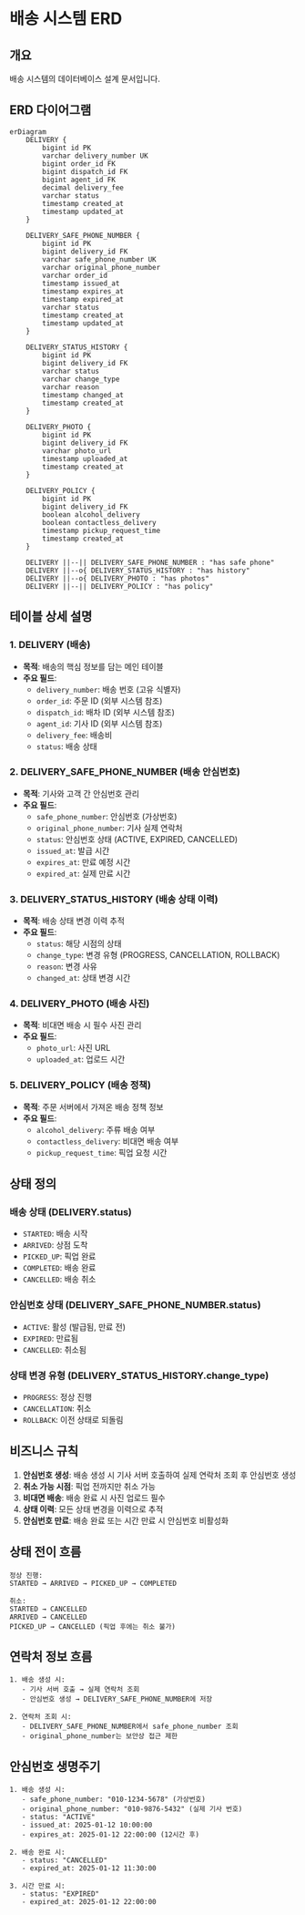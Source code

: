 # 배송 시스템 ERD

## 개요
배송 시스템의 데이터베이스 설계 문서입니다.

## ERD 다이어그램

```mermaid
erDiagram
    DELIVERY {
        bigint id PK
        varchar delivery_number UK
        bigint order_id FK
        bigint dispatch_id FK
        bigint agent_id FK
        decimal delivery_fee
        varchar status
        timestamp created_at
        timestamp updated_at
    }

    DELIVERY_SAFE_PHONE_NUMBER {
        bigint id PK
        bigint delivery_id FK
        varchar safe_phone_number UK
        varchar original_phone_number
        varchar order_id
        timestamp issued_at
        timestamp expires_at
        timestamp expired_at
        varchar status
        timestamp created_at
        timestamp updated_at
    }

    DELIVERY_STATUS_HISTORY {
        bigint id PK
        bigint delivery_id FK
        varchar status
        varchar change_type
        varchar reason
        timestamp changed_at
        timestamp created_at
    }

    DELIVERY_PHOTO {
        bigint id PK
        bigint delivery_id FK
        varchar photo_url
        timestamp uploaded_at
        timestamp created_at
    }

    DELIVERY_POLICY {
        bigint id PK
        bigint delivery_id FK
        boolean alcohol_delivery
        boolean contactless_delivery
        timestamp pickup_request_time
        timestamp created_at
    }

    DELIVERY ||--|| DELIVERY_SAFE_PHONE_NUMBER : "has safe phone"
    DELIVERY ||--o{ DELIVERY_STATUS_HISTORY : "has history"
    DELIVERY ||--o{ DELIVERY_PHOTO : "has photos"
    DELIVERY ||--|| DELIVERY_POLICY : "has policy"
```

## 테이블 상세 설명

### 1. DELIVERY (배송)
- **목적**: 배송의 핵심 정보를 담는 메인 테이블
- **주요 필드**:
  - `delivery_number`: 배송 번호 (고유 식별자)
  - `order_id`: 주문 ID (외부 시스템 참조)
  - `dispatch_id`: 배차 ID (외부 시스템 참조)
  - `agent_id`: 기사 ID (외부 시스템 참조)
  - `delivery_fee`: 배송비
  - `status`: 배송 상태

### 2. DELIVERY_SAFE_PHONE_NUMBER (배송 안심번호)
- **목적**: 기사와 고객 간 안심번호 관리
- **주요 필드**:
  - `safe_phone_number`: 안심번호 (가상번호)
  - `original_phone_number`: 기사 실제 연락처
  - `status`: 안심번호 상태 (ACTIVE, EXPIRED, CANCELLED)
  - `issued_at`: 발급 시간
  - `expires_at`: 만료 예정 시간
  - `expired_at`: 실제 만료 시간

### 3. DELIVERY_STATUS_HISTORY (배송 상태 이력)
- **목적**: 배송 상태 변경 이력 추적
- **주요 필드**:
  - `status`: 해당 시점의 상태
  - `change_type`: 변경 유형 (PROGRESS, CANCELLATION, ROLLBACK)
  - `reason`: 변경 사유
  - `changed_at`: 상태 변경 시간

### 4. DELIVERY_PHOTO (배송 사진)
- **목적**: 비대면 배송 시 필수 사진 관리
- **주요 필드**:
  - `photo_url`: 사진 URL
  - `uploaded_at`: 업로드 시간

### 5. DELIVERY_POLICY (배송 정책)
- **목적**: 주문 서버에서 가져온 배송 정책 정보
- **주요 필드**:
  - `alcohol_delivery`: 주류 배송 여부
  - `contactless_delivery`: 비대면 배송 여부
  - `pickup_request_time`: 픽업 요청 시간

## 상태 정의

### 배송 상태 (DELIVERY.status)
- `STARTED`: 배송 시작
- `ARRIVED`: 상점 도착
- `PICKED_UP`: 픽업 완료
- `COMPLETED`: 배송 완료
- `CANCELLED`: 배송 취소

### 안심번호 상태 (DELIVERY_SAFE_PHONE_NUMBER.status)
- `ACTIVE`: 활성 (발급됨, 만료 전)
- `EXPIRED`: 만료됨
- `CANCELLED`: 취소됨

### 상태 변경 유형 (DELIVERY_STATUS_HISTORY.change_type)
- `PROGRESS`: 정상 진행
- `CANCELLATION`: 취소
- `ROLLBACK`: 이전 상태로 되돌림

## 비즈니스 규칙

1. **안심번호 생성**: 배송 생성 시 기사 서버 호출하여 실제 연락처 조회 후 안심번호 생성
2. **취소 가능 시점**: 픽업 전까지만 취소 가능
3. **비대면 배송**: 배송 완료 시 사진 업로드 필수
4. **상태 이력**: 모든 상태 변경을 이력으로 추적
5. **안심번호 만료**: 배송 완료 또는 시간 만료 시 안심번호 비활성화

## 상태 전이 흐름

```
정상 진행:
STARTED → ARRIVED → PICKED_UP → COMPLETED

취소:
STARTED → CANCELLED
ARRIVED → CANCELLED
PICKED_UP → CANCELLED (픽업 후에는 취소 불가)
```

## 연락처 정보 흐름

```
1. 배송 생성 시:
   - 기사 서버 호출 → 실제 연락처 조회
   - 안심번호 생성 → DELIVERY_SAFE_PHONE_NUMBER에 저장

2. 연락처 조회 시:
   - DELIVERY_SAFE_PHONE_NUMBER에서 safe_phone_number 조회
   - original_phone_number는 보안상 접근 제한
```

## 안심번호 생명주기

```
1. 배송 생성 시:
   - safe_phone_number: "010-1234-5678" (가상번호)
   - original_phone_number: "010-9876-5432" (실제 기사 번호)
   - status: "ACTIVE"
   - issued_at: 2025-01-12 10:00:00
   - expires_at: 2025-01-12 22:00:00 (12시간 후)

2. 배송 완료 시:
   - status: "CANCELLED"
   - expired_at: 2025-01-12 11:30:00

3. 시간 만료 시:
   - status: "EXPIRED" 
   - expired_at: 2025-01-12 22:00:00
```
